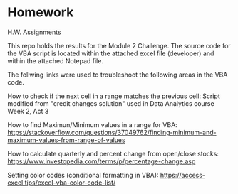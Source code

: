 # Homework
H.W. Assignments

This repo holds the results for the Module 2 Challenge. The source code for the VBA script is located within the attached excel file (developer) and within the attached Notepad file.

The follwing links were used to troubleshoot the following areas in the VBA code.

How to check if the next cell in a range matches the previous cell:
Script modified from "credit changes solution" used in Data Analytics course Week 2, Act 3

How to find Maximun/Minimum values in a range for VBA:
https://stackoverflow.com/questions/37049762/finding-minimum-and-maximum-values-from-range-of-values

How to calculate quarterly and percent change from open/close stocks:
https://www.investopedia.com/terms/p/percentage-change.asp

Setting color codes (conditional formatting in VBA):
https://access-excel.tips/excel-vba-color-code-list/
